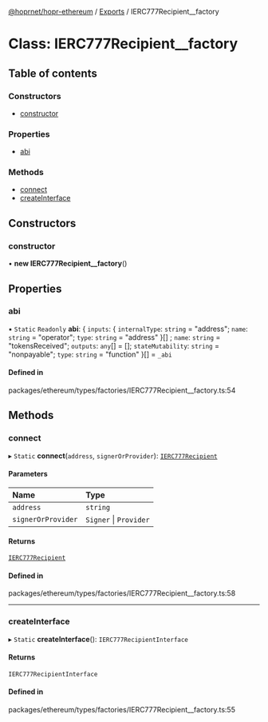 [@hoprnet/hopr-ethereum](../README.md) / [Exports](../modules.md) / IERC777Recipient\_\_factory

# Class: IERC777Recipient\_\_factory

## Table of contents

### Constructors

- [constructor](IERC777Recipient__factory.md#constructor)

### Properties

- [abi](IERC777Recipient__factory.md#abi)

### Methods

- [connect](IERC777Recipient__factory.md#connect)
- [createInterface](IERC777Recipient__factory.md#createinterface)

## Constructors

### constructor

• **new IERC777Recipient__factory**()

## Properties

### abi

▪ `Static` `Readonly` **abi**: { `inputs`: { `internalType`: `string` = "address"; `name`: `string` = "operator"; `type`: `string` = "address" }[] ; `name`: `string` = "tokensReceived"; `outputs`: `any`[] = []; `stateMutability`: `string` = "nonpayable"; `type`: `string` = "function" }[] = `_abi`

#### Defined in

packages/ethereum/types/factories/IERC777Recipient__factory.ts:54

## Methods

### connect

▸ `Static` **connect**(`address`, `signerOrProvider`): [`IERC777Recipient`](IERC777Recipient.md)

#### Parameters

| Name | Type |
| :------ | :------ |
| `address` | `string` |
| `signerOrProvider` | `Signer` \| `Provider` |

#### Returns

[`IERC777Recipient`](IERC777Recipient.md)

#### Defined in

packages/ethereum/types/factories/IERC777Recipient__factory.ts:58

___

### createInterface

▸ `Static` **createInterface**(): `IERC777RecipientInterface`

#### Returns

`IERC777RecipientInterface`

#### Defined in

packages/ethereum/types/factories/IERC777Recipient__factory.ts:55

